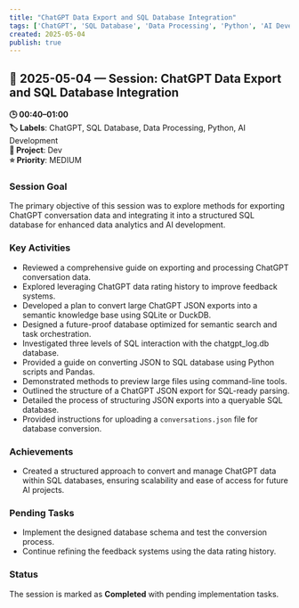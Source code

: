 ```yaml
---
title: "ChatGPT Data Export and SQL Database Integration"
tags: ['ChatGPT', 'SQL Database', 'Data Processing', 'Python', 'AI Development']
created: 2025-05-04
publish: true
---
```


## 📅 2025-05-04 — Session: ChatGPT Data Export and SQL Database Integration

**🕒 00:40–01:00**  
**🏷️ Labels**: ChatGPT, SQL Database, Data Processing, Python, AI Development  
**📂 Project**: Dev  
**⭐ Priority**: MEDIUM  


### Session Goal
The primary objective of this session was to explore methods for exporting ChatGPT conversation data and integrating it into a structured SQL database for enhanced data analytics and AI development.

### Key Activities
- Reviewed a comprehensive guide on exporting and processing ChatGPT conversation data.
- Explored leveraging ChatGPT data rating history to improve feedback systems.
- Developed a plan to convert large ChatGPT JSON exports into a semantic knowledge base using SQLite or DuckDB.
- Designed a future-proof database optimized for semantic search and task orchestration.
- Investigated three levels of SQL interaction with the chatgpt_log.db database.
- Provided a guide on converting JSON to SQL database using Python scripts and Pandas.
- Demonstrated methods to preview large files using command-line tools.
- Outlined the structure of a ChatGPT JSON export for SQL-ready parsing.
- Detailed the process of structuring JSON exports into a queryable SQL database.
- Provided instructions for uploading a `conversations.json` file for database conversion.

### Achievements
- Created a structured approach to convert and manage ChatGPT data within SQL databases, ensuring scalability and ease of access for future AI projects.

### Pending Tasks
- Implement the designed database schema and test the conversion process.
- Continue refining the feedback systems using the data rating history.

### Status
The session is marked as **Completed** with pending implementation tasks.
